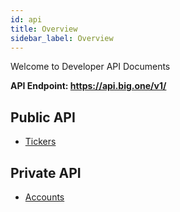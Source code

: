 ```yaml
---
id: api
title: Overview
sidebar_label: Overview
---
```


Welcome to Developer API Documents

**API Endpoint: https://api.big.one/v1/**

## Public API

* [Tickers](/docs/api_tickers.html)

## Private API

* [Accounts](/docs/api_accounts.html)